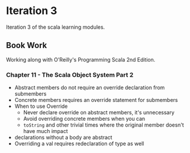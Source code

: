 # Iteration 3
Iteration 3 of the scala learning modules.

## Book Work
Working along with O'Reilly's Programming Scala 2nd Edition.

### Chapter 11 - The Scala Object System Part 2
- Abstract members do not require an override declaration from submembers
- Concrete members requires an override statement for submembers
- When to use Override
  - Never declare override on abstract members, it's unnecessary
  - Avoid overriding concrete members when you can
  - `toString` and other trivial times where the original member doesn't have much impact
- declarations without a body are abstract
- Overriding a val requires redeclaration of type as well
